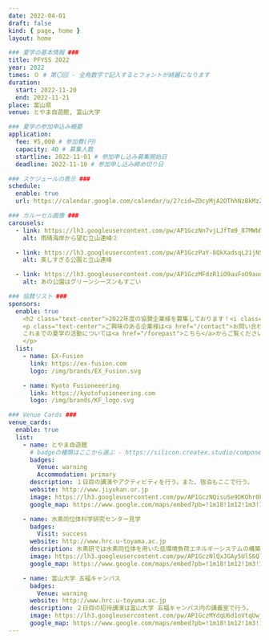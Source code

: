 ```yaml
---
date: 2022-04-01
draft: false
kind: { page, home }
layout: home

### 夏学の基本情報 ###
title: PFYSS 2022
year: 2022
times: ０ # 第〇回 - 全角数字で記入するとフォントが綺麗になります
duration:
  start: 2022-11-20
  end: 2022-11-21
place: 富山県
venue: とやま自遊館, 富山大学

### 夏学の参加申込み概要
application:
  fee: ¥5,000 # 参加費(円)
  capacity: 40 # 募集人数
  startline: 2022-11-01 # 参加申し込み募集開始日
  deadline: 2022-11-10 # 参加申し込み締め切り日

### スケジュールの表示 ###
schedule:
  enable: true
  url: https://calendar.google.com/calendar/u/2?cid=ZDcyMjA2OThhNzBkMzZmYzlhZGRhMGQ2ZGI0MDNhOTdlODlkYjczN2QyZDI1YTllMDc4Y2M1MGNjMjcyODE2NkBncm91cC5jYWxlbmRhci5nb29nbGUuY29t

### カルーセル画像 ###
carousels:
  - link: https://lh3.googleusercontent.com/pw/AP1GczNn7vjLJfTm9_87MWbMvkBGlnHu46_UJty74vXynhNJzdEDSl7UaxVzUCL-1VhmuCeBFZV8jw1EMEFlzUVTJ0I0HPCFBg2sYrnX4JyZMJAKCqEKLRI=w2400
    alt: 雨晴海岸から望む立山連峰②

  - link: https://lh3.googleusercontent.com/pw/AP1GczPaY-8QkXadsqL21jNS5LaSYqBlUm3yadtl2QI3Ca7aT6J-sAJ6rTTpClDHtA09nbktijhO03MYjy1vHgqAedhaPLiOqmEJBMz8G7Lf6r1PxSSNkGA=w2400
    alt: 美しすぎる公園と立山連峰

  - link: https://lh3.googleusercontent.com/pw/AP1GczMFdzR1iO9auFoO9audu9xnv7Ze5Tq_qr7KzDsyauSK_bfB8PYIZeyfwSPX_BrPAtNaQDblNH-D0K8mnZRHBYMp7vw8G22mEBP9b_ZnwfVYB_PmiWE=w2400
    alt: あの公園はグリーンシーズンもすごい

### 協賛リスト ###
sponsors:
  enable: true
    <h2 class="text-center">2022年度の協賛企業様を募集しております！<i class="bx bxs-megaphone bx-tada"></i></h2>
    <p class="text-center">ご興味のある企業様は<a href="/contact">お問い合わせフォーム</a>からご連絡ください。</br>
    これまでの夏学の活動については<a href="/forepast">こちら</a>からご覧ください。
    </p>
  list:
    - name: EX-Fusion
      link: https://ex-fusion.com
      logo: /img/brands/EX_Fusion.svg

    - name: Kyoto Fusioneeering
      link: https://kyotofusioneering.com
      logo: /img/brands/KF_logo.svg

### Venue Cards ###
venue_cards:
  enable: true
  list:
    - name: とやま自遊館
      # badgeの種類はここから選ぶ - https://silicon.createx.studio/components/badges.html
      badges:
        Venue: warning
        Accommodation: primary
      description: １日目の講演やアクティビティを行う。また、宿泊もここで行う。
      website: http://www.jiyukan.or.jp
      image: https://lh3.googleusercontent.com/pw/AP1GczNQisuSe9DKOhr0kHLVudq7GHKNA1HZw1lHDjOulnzj1ruxANE9DatXfPlzMonkoJ_w3iE3BNevDIAIvmp0D4mQ3t8OOIWDCDfehjQC7mZX-3e4b10=w2400
      google_map: https://www.google.com/maps/embed?pb=!1m18!1m12!1m3!1d6777.829423867402!2d137.21096003667773!3d36.70551911590117!2m3!1f0!2f0!3f0!3m2!1i1024!2i768!4f13.1!3m3!1m2!1s0x5ff79a75339c9c87%3A0xf4e34ac2c32e1b56!2z44Go44KE44G-6Ieq6YGK6aSo!5e0!3m2!1sja!2sjp!4v1685773852329!5m2!1sja!2sjp

    - name: 水素同位体科学研究センター見学
      badges:
        Visit: success
      website: http://www.hrc.u-toyama.ac.jp
      description: 水素研では水素同位体を用いた低環境負荷エネルギーシステムの構築を目指し、再生可能エネルギーや未利用排熱を利用した水素製造や核融合エネルギーシステム中の三重水素（トリチウム）制御のための研究を推進しています。国内大学において唯一の大量かつ高濃度のトリチウムを取扱える多目的実験施設を有しています。
      image: https://lh3.googleusercontent.com/pw/AP1GczNlQxJGAy5UlS6Ql4WifMQD7_cRUByUiY4t8QoH9Znk3MktRspiyIdWdKWyxB8F0UjmWqH_Fml-kQ_Pb60HzkOuyBUTMa6ulc-XcZG3F_vT6-n9iyg=w2400
      google_map: https://www.google.com/maps/embed?pb=!1m18!1m12!1m3!1d2768.892189899259!2d137.1858229130381!3d36.69740651937619!2m3!1f0!2f0!3f0!3m2!1i1024!2i768!4f13.1!3m3!1m2!1s0x5ff79a8718fe32e5%3A0x582ad0cc94c6620f!2z5a-M5bGx5aSn5a2m77yI5Zu956uL5aSn5a2m5rOV5Lq677yJ5LqU56aP44Kt44Oj44Oz44OR44K5IOawtOe0oOWQjOS9jeS9k-enkeWtpueglOeptuOCu-ODs-OCv-ODvA!5e0!3m2!1sja!2sjp!4v1685773774950!5m2!1sja!2sjp

    - name: 富山大学 五福キャンパス
      badges:
        Venue: warning
      website: http://www.hrc.u-toyama.ac.jp
      description: ２日目の招待講演は富山大学 五福キャンパス内の講義室で行う。
      image: https://lh3.googleusercontent.com/pw/AP1GczMYdqU6d1oVtqUwjtLgE4nhM6mBL1ahM5ZPtUplr5KlYFVkeIfp2PVEwglDp6DjLPxW55b0Aux_9zl9nDX8VfBCT_-1h-dwbUgSiPcq5Poyl8g9WTY=w2400
      google_map: https://www.google.com/maps/embed?pb=!1m18!1m12!1m3!1d3198.9193752171823!2d137.18627261290203!3d36.70047527216014!2m3!1f0!2f0!3f0!3m2!1i1024!2i768!4f13.1!3m3!1m2!1s0x5ff79a8662739645%3A0x77281986dd808f3c!2z5a-M5bGx5aSn5a2m!5e0!3m2!1sja!2sjp!4v1685773925196!5m2!1sja!2sjp
---
```

